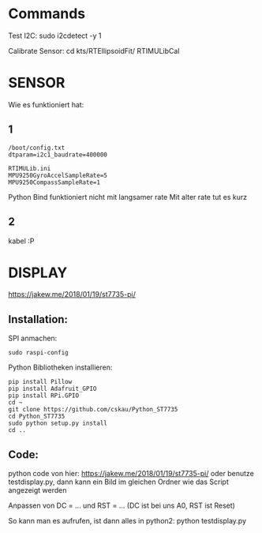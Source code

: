 # Commands
Test I2C:
sudo i2cdetect -y 1

Calibrate Sensor:
cd kts/RTEllipsoidFit/
RTIMULibCal

# SENSOR
Wie es funktioniert hat:
## 1
```
/boot/config.txt
dtparam=i2c1_baudrate=400000

RTIMULib.ini
MPU9250GyroAccelSampleRate=5
MPU9250CompassSampleRate=1
```
Python Bind funktioniert nicht mit langsamer rate
Mit alter rate tut es kurz

## 2
kabel :P 



# DISPLAY
https://jakew.me/2018/01/19/st7735-pi/

## Installation:
SPI anmachen:
```
sudo raspi-config
```
Python Bibliotheken installieren:
```
pip install Pillow
pip install Adafruit_GPIO
pip install RPi.GPIO
cd ~
git clone https://github.com/cskau/Python_ST7735
cd Python_ST7735
sudo python setup.py install
cd ..
```
## Code:
python code von hier:
https://jakew.me/2018/01/19/st7735-pi/
oder benutze testdisplay.py, dann kann ein Bild im gleichen Ordner wie das Script angezeigt werden

Anpassen von DC = ... und RST = ...
(DC ist bei uns A0, RST ist Reset)

So kann man es aufrufen, ist dann alles in python2:
python testdisplay.py

